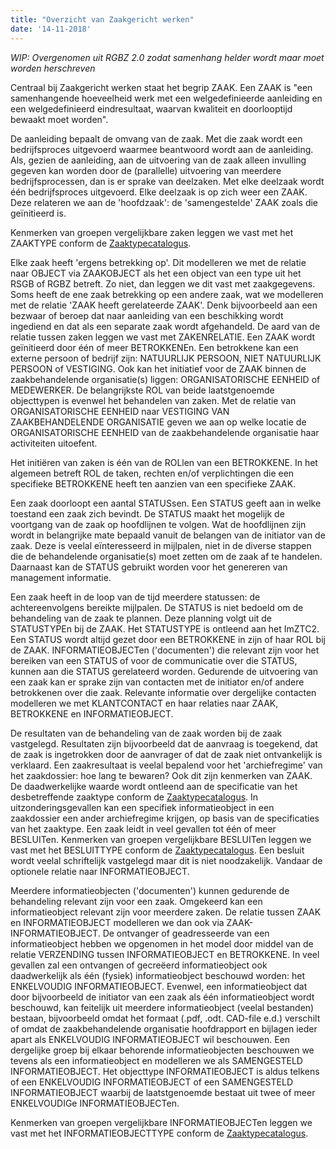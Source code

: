 ```yaml
---
title: "Overzicht van Zaakgericht werken"
date: '14-11-2018'
---
```


*WIP: Overgenomen uit RGBZ 2.0 zodat samenhang helder wordt maar moet worden herschreven*

Centraal bij Zaakgericht werken staat het begrip ZAAK. Een ZAAK is "een 
samenhangende hoeveelheid werk met een welgedefinieerde aanleiding en een 
welgedefinieerd eindresultaat, waarvan kwaliteit en doorlooptijd bewaakt moet 
worden".

De aanleiding bepaalt de omvang van de zaak. Met die zaak wordt een 
bedrijfsproces uitgevoerd waarmee beantwoord wordt aan de aanleiding. Als, 
gezien de aanleiding, aan de uitvoering van de zaak alleen invulling gegeven 
kan worden door de (parallelle) uitvoering van meerdere bedrijfsprocessen, dan 
is er sprake van deelzaken. Met elke deelzaak wordt één bedrijfsproces 
uitgevoerd. Elke deelzaak is op zich weer een ZAAK. Deze relateren we aan de 
'hoofdzaak': de 'samengestelde' ZAAK zoals die geïnitieerd is.

Kenmerken van groepen vergelijkbare zaken leggen we vast met het ZAAKTYPE 
conform de [Zaaktypecatalogus][ztc].

Elke zaak heeft 'ergens betrekking op'. Dit modelleren we met de relatie naar 
OBJECT via ZAAKOBJECT als het een object van een type uit het RSGB of RGBZ 
betreft. Zo niet, dan leggen we dit vast met zaakgegevens. Soms heeft de ene 
zaak betrekking op een andere zaak, wat we modelleren met de relatie 'ZAAK 
heeft gerelateerde ZAAK'. Denk bijvoorbeeld aan een bezwaar of beroep dat naar 
aanleiding van een beschikking wordt ingediend en dat als een separate zaak 
wordt afgehandeld. De aard van de relatie tussen zaken leggen we vast met 
ZAKENRELATIE. Een ZAAK wordt geïnitieerd door één of meer BETROKKENEn. Een 
betrokkene kan een externe persoon of bedrijf zijn: NATUURLIJK PERSOON, NIET 
NATUURLIJK PERSOON of VESTIGING. Ook kan het initiatief voor de ZAAK binnen de 
zaakbehandelende organisatie(s) liggen: ORGANISATORISCHE EENHEID of MEDEWERKER.
De belangrijkste ROL van beide laatstgenoemde objecttypen is evenwel het 
behandelen van zaken. Met de relatie van ORGANISATORISCHE EENHEID naar 
VESTIGING VAN ZAAKBEHANDELENDE ORGANISATIE geven we aan op welke locatie de 
ORGANISATORISCHE EENHEID van de zaakbehandelende organisatie haar activiteiten 
uitoefent.

Het initiëren van zaken is één van de ROLlen van een BETROKKENE. In het 
algemeen betreft ROL de taken, rechten en/of verplichtingen die een specifieke 
BETROKKENE heeft ten aanzien van een specifieke ZAAK.

Een zaak doorloopt een aantal STATUSsen. Een STATUS geeft aan in welke toestand 
een zaak zich bevindt. De STATUS maakt het mogelijk de voortgang van de zaak op 
hoofdlijnen te volgen. Wat de hoofdlijnen zijn wordt in belangrijke mate 
bepaald vanuit de belangen van de initiator van de zaak. Deze is veelal 
eïnteresseerd in mijlpalen, niet in de diverse stappen die de behandelende 
organisatie(s) moet zetten om de zaak af te handelen. Daarnaast kan de STATUS 
gebruikt worden voor het genereren van management informatie.

Een zaak heeft in de loop van de tijd meerdere statussen: de achtereenvolgens 
bereikte mijlpalen. De STATUS is niet bedoeld om de behandeling van de zaak te 
plannen. Deze planning volgt uit de STATUSTYPEn bij de ZAAK. Het STATUSTYPE is 
ontleend aan het ImZTC2. Een STATUS wordt altijd gezet door een BETROKKENE in 
zijn of haar ROL bij de ZAAK. INFORMATIEOBJECTen ('documenten') die relevant 
zijn voor het bereiken van een STATUS of voor de communicatie over die STATUS, 
kunnen aan die STATUS gerelateerd worden. Gedurende de uitvoering van een zaak 
kan er sprake zijn van contacten met de initiator en/of andere betrokkenen over 
die zaak. Relevante informatie over dergelijke contacten modelleren we met 
KLANTCONTACT en haar relaties naar ZAAK, BETROKKENE en INFORMATIEOBJECT.

De resultaten van de behandeling van de zaak worden bij de zaak vastgelegd. 
Resultaten zijn bijvoorbeeld dat de aanvraag is toegekend, dat de zaak is 
ingetrokken door de aanvrager of dat de zaak niet ontvankelijk is verklaard. 
Een zaakresultaat is veelal bepalend voor het 'archiefregime' van het 
zaakdossier: hoe lang te bewaren? Ook dit zijn kenmerken van ZAAK. De 
daadwerkelijke waarde wordt ontleend aan de specificatie van het desbetreffende 
zaaktype conform de [Zaaktypecatalogus][ztc]. In 
uitzonderingsgevallen kan een specifiek informatieobject in een zaakdossier een 
ander archiefregime krijgen, op basis van de specificaties van het zaaktype. 
Een zaak leidt in veel gevallen tot één of meer BESLUITen. Kenmerken van 
groepen vergelijkbare BESLUITen leggen we vast met het BESLUITTYPE conform de
[Zaaktypecatalogus][ztc]. Een besluit wordt veelal schriftelijk vastgelegd maar 
dit is niet noodzakelijk. Vandaar de optionele relatie naar INFORMATIEOBJECT.

Meerdere informatieobjecten ('documenten') kunnen gedurende de behandeling 
relevant zijn voor een zaak. Omgekeerd kan een informatieobject relevant zijn 
voor meerdere zaken. De relatie tussen ZAAK en INFORMATIEOBJECT modelleren we 
dan ook via ZAAK-INFORMATIEOBJECT. De ontvanger of geadresseerde van een 
informatieobject hebben we opgenomen in het model door middel van de relatie 
VERZENDING tussen INFORMATIEOBJECT en BETROKKENE. In veel gevallen zal een 
ontvangen of gecreëerd informatieobject ook daadwerkelijk als één (fysiek) 
informatieobject beschouwd worden: het ENKELVOUDIG INFORMATIEOBJECT. Evenwel, 
een informatieobject dat door bijvoorbeeld de initiator van een zaak als één 
informatieobject wordt beschouwd, kan feitelijk uit meerdere informatieobject 
(veelal bestanden) bestaan, bijvoorbeeld omdat het formaat (.pdf, .odt. 
CAD-file e.d.) verschilt of omdat de zaakbehandelende organisatie hoofdrapport 
en bijlagen ieder apart als ENKELVOUDIG INFORMATIEOBJECT wil beschouwen. Een 
dergelijke groep bij elkaar behorende informatieobjecten beschouwen we tevens 
als een informatieobject en modelleren we als SAMENGESTELD INFORMATIEOBJECT. 
Het objecttype INFORMATIEOBJECT is aldus telkens of een ENKELVOUDIG 
INFORMATIEOBJECT of een SAMENGESTELD INFORMATIEOBJECT waarbij de laatstgenoemde 
bestaat uit twee of meer ENKELVOUDIGe INFORMATIEOBJECTen. 

Kenmerken van groepen vergelijkbare INFORMATIEOBJECTen leggen we vast met het 
INFORMATIEOBJECTTYPE conform de [Zaaktypecatalogus][ztc].

[ztc]: ztc.md
